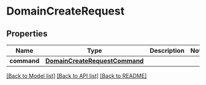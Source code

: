 # DomainCreateRequest

## Properties
Name | Type | Description | Notes
------------ | ------------- | ------------- | -------------
**command** | [**DomainCreateRequestCommand**](DomainCreateRequestCommand.md) |  | 

[[Back to Model list]](../README.md#documentation-for-models) [[Back to API list]](../README.md#documentation-for-api-endpoints) [[Back to README]](../README.md)

